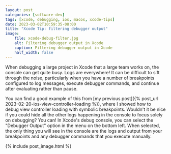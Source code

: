 ```yaml
---
layout: post
categories: [software-dev]
tags: [xcode, debugging, ios, macos, xcode-tips]
date: 2023-03-02T10:59:35-08:00
title: "Xcode Tip: filtering debugger output"
image:
    file: xcode-debug-filter.jpg
    alt: Filtering debugger output in Xcode
    caption: Filtering debugger output in Xcode
    half_width: false
---
```


When debugging a large project in Xcode that a large team works on, the console can get quite busy. Logs are everywhere! It can be difficult to sift through the noise, particularly when you have a number of breakpoints configured to log messages, execute debugger commands, and continue after evaluating rather than pause.

<!--excerpt-->

You can find a good example of this from [my previous post]({% post_url 2023-02-20-ios-view-controller-loading %}), where I showed how to debug view controller loading with symbolic breakpoints. Wouldn't it be nice if you could hide all the other logs happening in the console to focus solely on debugging? You can! In Xcode's debug console, you can select the "Debugger Output" option in the menu on the bottom left. When selected, the only thing you will see in the console are the logs and output from your breakpoints and any debugger commands that you execute manually.

{% include post_image.html %}

